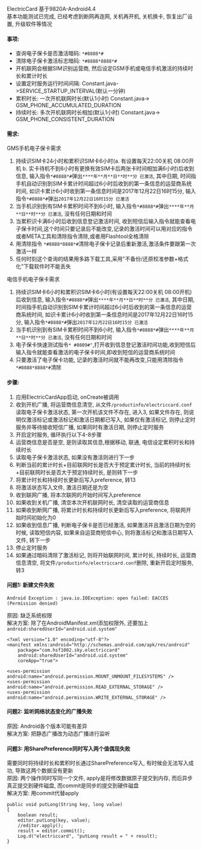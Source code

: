ElectricCard  基于9820A-Android4.4  
基本功能测试已完成, 已经考虑到断网再连网, 关机再开机, 关机换卡, 恢复出厂设置, 升级软件等情况

#### 事项:  
* 查询电子保卡是否激活暗码: `*#8888*#`  
* 清除电子保卡激活标志暗码: `*#8888*8888*#`
* 开机联网会根据SIM识别运营商, 然后设定GSM手机或电信手机激活的持续时长和累计时长
* 设置定时服务运行时间间隔: Constant.java->SERVICE_STARTUP_INTERVAL(默认一分钟)
* 累积时长: 一次开机联网时长(默认1小时) Constant.java-> GSM_PHONE_ACCUMULATED_DURATION
* 持续时长: 多次开机联网时长相加(默认1小时) Constant.java-> GSM_PHONE_CONSISTENT_DURATION

#### 需求:  
GMS手机电子保卡需求  
1. 持续识SIM卡24小时和累积识SIM卡6小时(a. 有设置每天22:00关机 08:00开机  b. 实卡待机不到6小时有更换有效SIM卡后两张卡时间相加满6小时)后收到信息, 输入指令`*#8888*#`弹出`****年**月**日**时**分 已激活`, 其中日期, 时间指手机自动识别到SIM卡累计时间超过6小时后收到的第一条信息的运营商系统时间, 如识卡累计6小时收到第一条信息时间是2017年12月22日16时15分, 输入指令`*#8888*#`弹出`2017年12月22日16时15分 已激活`
2. 当手机识别到有SIM卡累积时间不到6小时, 输入指令`*#8888*#`弹出`****年**月**日**时**分 已激活`, 没有任何日期和时间
3. 当累积识卡满6小时后收到信息登记激活时间, 收到短信后输入指令就能查看电子保卡时间,这个时间只要记录后不能改变,记录的激活时间可以用对应的指令或者META工具和清除指令清除,或者用Flashtool全格清除
4. 用清除指令 `*#8888*8888*#`清除电子保卡记录后重新激活,激活条件要跟第一次激活一样
5. 任何时刻这个查询的结果用多路下载工具,采用"不备份/还原校准参数+格式化"下载软件时不能丢失

电信手机电子保卡需求  
1. 持续识SIM卡6小时和累积识SIM卡6小时(有设置每天22:00关机 08:00开机)后收到信息, 输入指令`*#8888*#`弹出`****年**月**日**时**分 已激活`, 其中日期, 时间指手机自动识别到SIM卡累计时间超过6小时后收到的第一条信息的运营商系统时间, 如识卡累计6小时收到第一条信息时间是2017年12月22日16时15分, 输入指令`*#8888*#`弹出`2017年12月22日16时15分 已激活`
2. 当手机识别到有SIM卡累积时间不到6小时, 输入指令`*#8888*#`弹出`****年**月**日**时**分 已激活`, 没有任何日期和时间
3. 电子保卡快速测试指令`* #0809#"`,打开收到信息登记激活时间功能,收到短信后输入指令就能查看激活的电子保卡时间,即收到短信的运营商系统时间
4. 只要激活了电子保卡功能, 记录的激活时间就不能再改变,只能用清除指令 `*#8888*8888*#`清除

#### 步骤:
1. 应用ElectricCardApp启动, onCreate被调用
2. 收到开机广播, 将运营商信息清空, 从文件`/productinfo/electriccard.conf`读取电子保卡激活状态, 第一次开机该文件不存在, 进入3, 如果文件存在, 则说明仅激活标记或激活标记和激活日期都已写入, 如果仅有激活标记, 则停止定时服务并等待接收短信广播, 如果同时有激活日期, 则停止定时服务
3. 开启定时服务, 循环执行以下4-8步骤
4. 运营商信息是否是空, 是则读取其信息,根据移动, 联通, 电信设定累积时长和持续时长
5. 读取电子保卡激活状态, 如果没有激活则进行下一步
6. 判断当前的累计时长+目前联网时长是否大于预定累计时长, 当前的持续时长+目前联网时长是否大于预定持续时长, 是则转下一步
7. 将累计时长和持续时长更新后写入preference, 转13
8. 将激活状态写入文件, 激活日期还是为空
9. 收到联网广播, 将本次联网的开始时间写入preference
10. 如果收到关机广播, 清空本次开机联网时长, 清空读取的运营商信息
11. 如果收到断网广播, 将累计时长和持续时长更新后写入preference, 将联网开始时间初始化为0
12. 如果收到信息广播, 判断电子保卡是否已经激活, 如果激活并且激活日期为空的时候, 读取短信内容, 如果来自运营商短信中心, 则将激活标记和激活日期写入文件, 转下一步
13. 停止定时服务
14. 如果通过暗码清除了激活标记, 则将开始联网时间, 累计时长, 持续时长, 运营商信息清空, 将文件`/productinfo/electriccard.conf`删除, 重新开启定时服务, 转3

#### 问题1: 新建文件失败
```
Android Exception : java.io.IOException: open failed: EACCES (Permission denied)
```
原因: 缺乏系统权限  
解决方案:
除了在AndroidManifest.xml添加权限外, 还要加上`android:sharedUserId="android.uid.system"`
```
<?xml version="1.0" encoding="utf-8"?>
<manifest xmlns:android="http://schemas.android.com/apk/res/android"
    package="com.hsf1002.sky.electriccard"
    android:sharedUserId="android.uid.system"
    coreApp="true">

<uses-permission android:name="android.permission.MOUNT_UNMOUNT_FILESYSTEMS" />
<uses-permission android:name="android.permission.READ_EXTERNAL_STORAGE" />
<uses-permission android:name="android.permission.WRITE_EXTERNAL_STORAGE" />
```

#### 问题2: 监听网络状态变化的广播失败
原因: Android各个版本可能有差异  
解决方案: 把静态广播改为动态广播进行监听

#### 问题3: 用SharePreference同时写入两个值偶现失败
需要同时将持续时长和累积时长通过SharePreference写入, 有时候会无法写入成功, 导致这两个数据没有更新  
原因: 两个操作同时写同一个文件, apply是将修改数据原子提交到内存, 而后异步真正提交到硬件磁盘, 而commit是同步的提交到硬件磁盘  
解决方案: 用commit代替apply  
```
public void putLong(String key, long value)
{
    boolean result;
    editor.putLong(key, value);
    //editor.apply();
    result = editor.commit();
    Log.d("electriccard", "putLong result = " + result);
}
```
